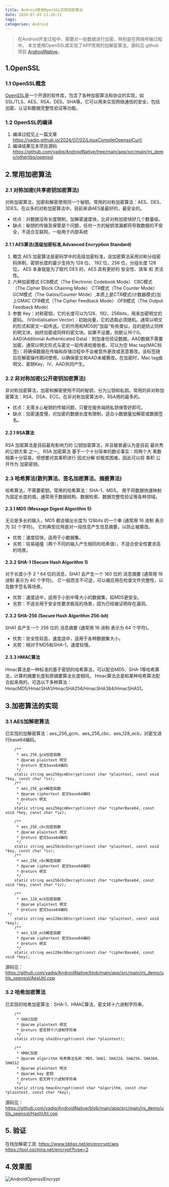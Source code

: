 ```yaml
---
title: Android使用OpenSSL实现加密算法
date: 2024-07-03 21:26:21
tags:
categories: Android
---
```


> 在Android开发过程中，需要对一些数据进行加密，特别是在网络传输过程中。
本文使用OpenSSL库实现了APP常用的加解密算法，源码见 github 项目 [AndroidNative](https://github.com/yadiq/AndroidNative)。

## 1.OpenSSL

### 1.1 OpenSSL概念 
[OpenSSL](https://www.openssl.org/source/)是一个开源的软件库，包含了各种加密算法和协议的实现，如SSL/TLS、AES、RSA、DES、SHA等。它可以用来实现网络通信的安全，包括加密、认证和数据完整性验证等功能。

### 1.2 OpenSSL的编译
1. 编译过程见上一篇文章
https://yadiq.github.io/2024/07/02/LinuxCompileOpensslCurl/
2. 编译结果见本项目源码
https://github.com/yadiq/AndroidNative/tree/main/app/src/main/jni_demo/otherlibs/openssl

## 2.常用加密算法

### 2.1 对称加密(共享密钥加密算法)
对称加密算法，加密和解密使用同一个秘钥。常用的对称加密算法：AES、DES、3DES。在众多的对称加密算法中，目前来讲AES是最好的，最安全的。
+ 优点：对数据没有长度限制，加解密速度快，比非对称加密快好几个数量级。
+ 缺点：秘钥的传输及保管是个问题，任何一方的秘钥泄漏都将导致数据的不安全，不适合互联网，一般用于内部系统

#### 2.1.1 AES算法(高级加密标准,Advanced Encryption Standard)
1. 概念
AES 加密算法是密码学中的高级加密标准，该加密算法采用对称分组密码体制，密钥长度的最少支持为 128 位、 192 位、256 位，分组长度 128 位。
AES 本身就是为了取代 DES 的，AES 具有更好的 安全性、效率 和 灵活性。
2. 六种加密模式
ECB模式（The Electronic Codebook Mode）
CBC模式（The Cipher Block Chaining Mode）
CTR模式（The Counter Mode）
GCM模式（The Galois/Counter Mode）,本质上是CTR模式(计数器模式)加上GMAC
CFB模式（The Cipher Feedback Mode）
OFB模式（The Output Feedback Mode）
3. 参数
Key：对称密钥，它的长度可以为128、192、256bits，用来加密明文的密码。
IV(Initialisation Vector)：初始向量，它的选取必须随机。通常以明文的形式和密文一起传送。它的作用和MD5的”加盐”有些类似，目的是防止同样的明文块，始终加密成同样的密文块。如果不设置，则默认16个0。
AAD(Additional Authenticated Data)：附加身份验证数据。AAD数据不需要加密，通常以明文形式与密文一起传递给接收者。可以为空
Mac tag(MAC标签)：将确保数据在传输和存储过程中不会被意外更改或恶意篡改。该标签随后在解密操作期间使用，以确保密文和AAD未被篡改。在加密时，Mac tag由明文、密钥Key、IV、AAD共同产生。

### 2.2 非对称加密(公开密钥加密算法)
非对称加密算法，加密和解密使用不同的秘钥，分为公钥和私钥。常用的非对称加密算法：RSA、DSA、ECC。在非对称加密算法中，RSA用的最多的。
+ 优点：无需关心秘钥的传输问题，只要在服务端把私钥保管好即可。
+ 缺点：加密速度慢，对加密的数据长度有限制，适合小数据量加解密或数据签名。

#### 2.2.1 RSA算法
RSA 加密算法是目前最有影响力的 公钥加密算法，并且被普遍认为是目前 最优秀的公钥方案 之一。
RSA 加密算法 基于一个十分简单的数论事实：将两个大 素数 相乘十分容易，但想要对其乘积进行 因式分解 却极其困难，因此可以将 乘积 公开作为 加密密钥。

### 2.3 哈希算法(散列算法、签名加密算法、摘要算法)
哈希算法，不需要密钥。常用的哈希算法：SHA-1、MD5。
用于将数据快速映射为固定长度的值，通常用于数据结构、数据检索、数据完整性验证等各种领域。

#### 2.3.1 MD5 (Message Digest Algorithm 5)
无论是多长的输入，MD5 都会输出长度为 128bits 的一个串 (通常用 16 进制 表示为 32 个字符)。
它的典型应用是对一段信息产生信息摘要，以防止被篡改。
+ 优势：速度较快，适用于小数据集。
+ 劣势：较易碰撞（两个不同的输入产生相同的哈希值），不适合安全性要求高的场景。

#### 2.3.2 SHA-1 (Secure Hash Algorithm 1)
对于长度小于 2 ^ 64 位的消息，SHA1 会产生一个 160 位的 消息摘要 (通常用 16 进制 表示为 40 个字符)。
它一般而言不可逆，可以被应用在检查文件完整性，以及数字签名等场景。
+ 优势：速度适中，适用于小到中等大小的数据集，较MD5更安全。
+ 劣势：不适合用于安全性要求极高的场景，因为已经被证明存在漏洞。

#### 2.3.2 SHA-256 (Secure Hash Algorithm 256-bit)
SHA1 会产生一个 256 位的 消息摘要 (通常用 16 进制 表示为 64 个字符)。
+ 优势：安全性较高，速度适中，适用于各种数据集大小。
+ 劣势：相对于MD5和SHA-1，速度较慢。

#### 2.3.3 HMAC算法
Hmac算法是一种标准的基于密钥的哈希算法，可以配合MD5、SHA-1等哈希算法，计算的摘要长度和原摘要算法长度相同。
Hmac算法总是和某种哈希算法配合起来用的，可选以下多种算法：HmacMD5/HmacSHA1/HmacSHA256/HmacSHA384/HmacSHA51。

## 3.加密算法的实现

### 3.1 AES加解密算法
已实现的加解密算法：aes_256_gcm、aes_256_cbc、aes_128_ecb，对密文进行base64编码。
```
    /**
     * aes_256_gcm加密函数
     * @param plaintext 明文
     * @return 密文base64编码
     */
    static string aes256gcmEncrypt(const char *plaintext, const void *key, const char *iv);
    /**
     * aes_256_gcm解密函数
     * @param ciphertext 密文base64编码
     * @return 明文
     */
    static string aes256gcmDecrypt(const char *cipherBase64, const void *key, const char *iv);

    /**
     * aes_256_cbc加密函数
     * @param plaintext 明文
     * @return 密文base64编码
     */
    static string aes256cbcEncrypt(const char *plaintext, const void *key, const char *iv);
    /**
     * aes_256_cbc解密函数
     * @param ciphertext 密文base64编码
     * @return 明文
     */
    static string aes256cbcDecrypt(const char *cipherBase64, const void *key, const char *iv);

    /**
     * aes_128_ecb加密函数
     * @param plaintext 明文
     * @return 密文base64编码
 */
    static string aes128ecbEncrypt(const char *plaintext, const void *key);
    /**
     * aes_128_ecb解密函数
     * @param ciphertext 密文base64编码
     * @return 明文
     */
    static string aes128ecbDecrypt(const char *cipherBase64, const void *key);
```
源码见：
https://github.com/yadiq/AndroidNative/blob/main/app/src/main/jni_demo/utils_openssl/AesUtil.cpp

### 3.2 哈希加密算法
已实现的哈希加密算法：SHA-1、HMAC算法，密文转十六进制字符串。
```
    /**
     * SHA1加密
     * @param plaintext 明文
     * @return 密文转十六进制字符串
     */
    static string sha1Encrypt(const char *plaintext);

    /**
     * HMAC加密
     * @param algorithm 哈希算法名称：MD5、SHA1、SHA224、SHA256、SHA384、SHA512
     * @param plaintext 明文
     * @param key 密钥
     * @return 密文转十六进制字符串
     */
    static string hmacEncrypt(const char *algorithm, const char *plaintext, const char *key);
```
源码见：
https://github.com/yadiq/AndroidNative/blob/main/app/src/main/jni_demo/utils_openssl/HashUtil.cpp

## 5. 验证
在线加解密工具:
https://www.lddgo.net/en/encrypt/aes
https://tool.oschina.net/encrypt?type=2

## 4.效果图
![AndroidOpensslEncrypt](/images/AndroidOpensslEncrypt.png)
